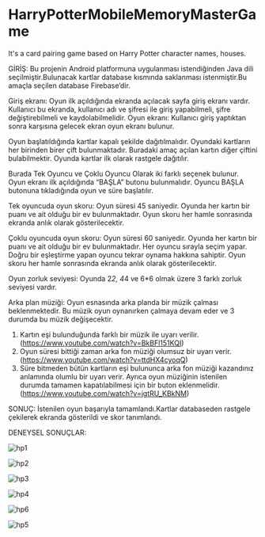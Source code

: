 # HarryPotterMobileMemoryMasterGame
It's a card pairing game based on Harry Potter character names, houses. 

GİRİŞ:
Bu projenin Android platformuna uygulanması istendiğinden Java dili seçilmiştir.Bulunacak kartlar database kısmında saklanması istenmiştir.Bu amaçla seçilen database Firebase’dir. 

Giriş ekranı: Oyun ilk açıldığında ekranda açılacak sayfa giriş ekranı vardır. Kullanıcı bu ekranda, kullanıcı adı ve şifresi ile giriş yapabilmeli, şifre değiştirebilmeli ve kaydolabilmelidir.
Oyun ekranı: Kullanıcı giriş yaptıktan sonra karşısına gelecek ekran oyun ekranı bulunur. 

Oyun başlatıldığında kartlar kapalı şekilde dağıtılmalıdır. Oyundaki kartların her 
birinden birer çift bulunmaktadır. Buradaki amaç açılan kartın diğer çiftini 
bulabilmektir. Oyunda kartlar ilk olarak rastgele dağıtılır.


Burada Tek Oyuncu ve Çoklu Oyuncu Olarak iki farklı seçenek bulunur. Oyun ekranı ilk açıldığında “BAŞLA” butonu bulunmalıdır. Oyuncu BAŞLA butonuna tıkladığında oyun ve süre başlatılır.
 
Tek oyuncuda oyun skoru: Oyun süresi 45 saniyedir. Oyunda her kartın bir puanı ve ait olduğu bir ev bulunmaktadır. Oyun skoru her hamle sonrasında ekranda anlık olarak gösterilecektir.

Çoklu oyuncuda oyun skoru: Oyun süresi 60 saniyedir. Oyunda her kartın bir puanı ve ait olduğu bir ev bulunmaktadır. Her oyuncu sırayla seçim yapar. Doğru bir eşleştirme yapan oyuncu tekrar oynama hakkına sahiptir. Oyun skoru her hamle sonrasında ekranda anlık olarak gösterilecektir.


Oyun zorluk seviyesi: Oyunda 2*2, 4*4 ve 6*6 olmak üzere 3 farklı zorluk seviyesi 
vardır.

Arka plan müziği: Oyun esnasında arka planda bir müzik çalması beklenmektedir. 
Bu müzik oyun oynanırken çalmaya devam eder ve 3 durumda bu müzik değişecektir. 

1) Kartın eşi bulunduğunda farklı bir müzik ile uyarı verilir. (https://www.youtube.com/watch?v=BkBFl151KQI)
2) Oyun süresi bittiği zaman arka fon müziği olumsuz bir uyarı verir. (https://www.youtube.com/watch?v=ttdHX4cyoqQ)
3) Süre bitmeden bütün kartların eşi bulununca arka fon müziği kazandınız anlamında olumlu bir uyarı verir. Ayrıca oyun müziğinin istenilen durumda tamamen kapatılabilmesi için bir buton eklenmelidir. (https://www.youtube.com/watch?v=jgtRU_KBkNM) 


 SONUÇ: 
İstenilen oyun başarıyla tamamlandı.Kartlar databaseden rastgele çekilerek ekranda gösterildi ve skor tanımlandı.

 DENEYSEL SONUÇLAR:

![hp1](https://github.com/potuu/HarryPotterMemoryMasterGame/assets/82321990/2e9c05bd-d86a-4594-bf6f-c86776444fde)

![hp2](https://github.com/potuu/HarryPotterMemoryMasterGame/assets/82321990/8765c04a-bff7-42c3-a6a9-11d7dc58f789)

![hp3](https://github.com/potuu/HarryPotterMemoryMasterGame/assets/82321990/c5457342-9f66-4a1b-849d-c6a26a84cf95)

![hp4](https://github.com/potuu/HarryPotterMemoryMasterGame/assets/82321990/97843127-c841-4e70-9c03-7c2e7d75f00c)

![hp6](https://github.com/potuu/HarryPotterMemoryMasterGame/assets/82321990/74ea00e0-8d8c-4ea0-b4e9-660da743e670)

![hp5](https://github.com/potuu/HarryPotterMemoryMasterGame/assets/82321990/1cd3522a-7880-49c4-9a48-0d40a7024095)

